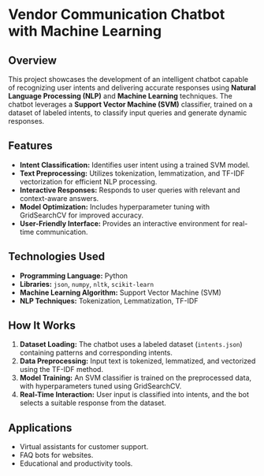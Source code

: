 # Vendor Communication Chatbot with Machine Learning  

## Overview  
This project showcases the development of an intelligent chatbot capable of recognizing user intents and delivering accurate responses using **Natural Language Processing (NLP)** and **Machine Learning** techniques. The chatbot leverages a **Support Vector Machine (SVM)** classifier, trained on a dataset of labeled intents, to classify input queries and generate dynamic responses.

## Features  
- **Intent Classification:** Identifies user intent using a trained SVM model.  
- **Text Preprocessing:** Utilizes tokenization, lemmatization, and TF-IDF vectorization for efficient NLP processing.  
- **Interactive Responses:** Responds to user queries with relevant and context-aware answers.  
- **Model Optimization:** Includes hyperparameter tuning with GridSearchCV for improved accuracy.  
- **User-Friendly Interface:** Provides an interactive environment for real-time communication.  

## Technologies Used  
- **Programming Language:** Python  
- **Libraries:** `json`, `numpy`, `nltk`, `scikit-learn`  
- **Machine Learning Algorithm:** Support Vector Machine (SVM)  
- **NLP Techniques:** Tokenization, Lemmatization, TF-IDF  

## How It Works  
1. **Dataset Loading:** The chatbot uses a labeled dataset (`intents.json`) containing patterns and corresponding intents.  
2. **Data Preprocessing:** Input text is tokenized, lemmatized, and vectorized using the TF-IDF method.  
3. **Model Training:** An SVM classifier is trained on the preprocessed data, with hyperparameters tuned using GridSearchCV.  
4. **Real-Time Interaction:** User input is classified into intents, and the bot selects a suitable response from the dataset.

## Applications  
- Virtual assistants for customer support.  
- FAQ bots for websites.  
- Educational and productivity tools.  
